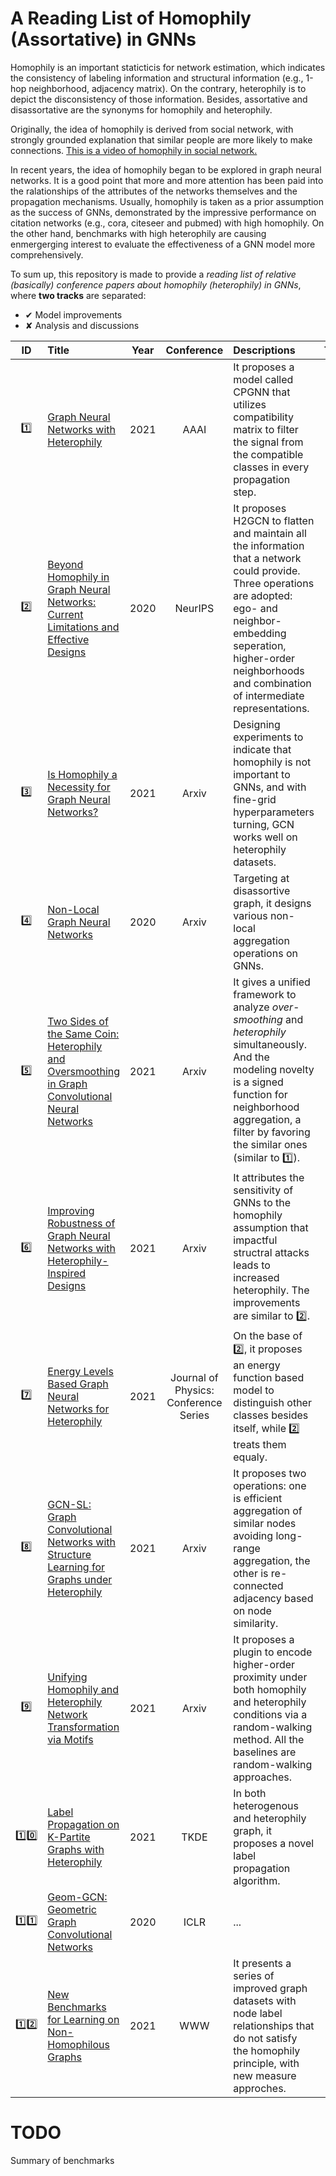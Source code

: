 # A Reading List of Homophily (Assortative) in GNNs
Homophily is an important staticticis for network estimation, which indicates the consistency of labeling information and structural information (e.g., 1-hop neighborhood, adjacency matrix). On the contrary, heterophily is to depict the disconsistency of those information. Besides, assortative and disassortative are the synonyms for homophily and heterophily. 

Originally, the idea of homophily is derived from social network, with strongly grounded explanation that similar people are more likely to make connections. [This is a video of homophily in social network.](https://www.youtube.com/watch?v=x5d8FPpcSdI)

In recent years, the idea of homophily began to be explored in graph neural networks. It is a good point that more and more attention has been paid into the ralationships of the attributes of the networks themselves and the propagation mechanisms. Usually, homophily is taken as a prior assumption as the success of GNNs, demonstrated by the impressive performance on citation networks (e.g., cora, citeseer and pubmed) with high homophily. On the other hand, benchmarks with high heterophily are causing enmergerging interest to evaluate the effectiveness of a GNN model more comprehensively. 

To sum up, this repository is made to provide a *reading list of relative (basically) conference papers about homophily (heterophily) in GNNs*, where **two tracks** are separated: 
- &#10004; Model improvements 
- &#10008; Analysis and discussions 
  
| ID | Title | Year | Conference | Descriptions | Type | Group |
| :--: | :---- | :--: | :--------: | :---         | :--: | :--: |
| :one: | [Graph Neural Networks with Heterophily](https://arxiv.org/abs/2009.13566) | 2021 | AAAI | It proposes a model called CPGNN that utilizes compatibility matrix to filter the signal from the compatible classes in every propagation step. | &#10004; | Danai Koutra (University of Michigan) |
| :two: | [Beyond Homophily in Graph Neural Networks: Current Limitations and Effective Designs](https://arxiv.org/abs/2006.11468) | 2020 | NeurIPS | It proposes H2GCN to flatten and maintain all the information that a network could provide. Three operations are adopted: ego- and neighbor- embedding seperation, higher-order neighborhoods and combination of intermediate representations. | &#10004; | Danai Koutra (University of Michigan) |
| :three: | [Is Homophily a Necessity for Graph Neural Networks?](https://arxiv.org/abs/2106.06134) | 2021 | Arxiv | Designing experiments to indicate that homophily is not important to GNNs, and with fine-grid hyperparameters turning, GCN works well on heterophily datasets. | &#10008; | Jiliang Tang (Michigan State University) |
| :four: | [Non-Local Graph Neural Networks](https://arxiv.org/abs/2005.14612) | 2020 | Arxiv | Targeting at disassortive graph, it designs various non-local aggregation operations on GNNs. | &#10004; | Shuiwang Ji (Texas A&M University) |
| :five: | [Two Sides of the Same Coin: Heterophily and Oversmoothing in Graph Convolutional Neural Networks](https://arxiv.org/abs/2102.06462) | 2021 | Arxiv | It gives a unified framework to analyze *over-smoothing* and *heterophily* simultaneously. And the modeling novelty is a signed function for neighborhood aggregation, a filter by favoring the similar ones (similar to :one:). | &#10008; &#10004; | Danai Koutra (University of Michigan) |
| :six: | [Improving Robustness of Graph Neural Networks with Heterophily-Inspired Designs](https://arxiv.org/abs/2106.07767) | 2021 | Arxiv | It attributes the sensitivity of GNNs to the homophily assumption that impactful structral attacks leads to increased heterophily. The improvements are similar to :two:. | &#10004; | Danai Koutra (University of Michigan) |
| :seven: | [Energy Levels Based Graph Neural Networks for Heterophily](https://iopscience.iop.org/article/10.1088/1742-6596/1948/1/012042/meta) | 2021 | Journal of Physics: Conference Series | On the base of :two:, it proposes an energy function based model to distinguish other classes besides itself, while :two: treats them equaly. | &#10004; | Youfa Liu (Huazhong Agricultural University) |
| :eight: | [GCN-SL: Graph Convolutional Networks with Structure Learning for Graphs under Heterophily](https://arxiv.org/abs/2105.13795) | 2021 | Arxiv | It proposes two operations: one is efficient aggregation of similar nodes avoiding long-range aggregation, the other is re-connected adjacency based on node similarity. | &#10004; | Xinliang Wu (Xi’an Jiaotong University) |
| :nine: | [Unifying Homophily and Heterophily Network Transformation via Motifs](https://arxiv.org/abs/2012.11400) | 2021 | Arxiv | It proposes a plugin to encode higher-order proximity under both homophily and heterophily conditions via a random-walking method. All the baselines are random-walking approaches. | &#10004; | Haiping Lu (University of Sheffield) |
| :one::zero: | [Label Propagation on K-Partite Graphs with Heterophily](https://ieeexplore.ieee.org/abstract/document/8812910) | 2021 | TKDE | In both heterogenous and heterophily graph, it proposes a novel label propagation algorithm. | &#10004; | Linhong Zhu (Univ. of Southern California) |
| :one::one: | [Geom-GCN: Geometric Graph Convolutional Networks](https://openreview.net/forum?id=S1e2agrFvS) | 2020 | ICLR | ... | &#10004; | Bo Yang (Jilin University) |
| :one::two: | [New Benchmarks for Learning on Non-Homophilous Graphs](https://arxiv.org/abs/2104.01404) | 2021 | WWW | It presents a series of improved graph datasets with node label relationships that do not satisfy the homophily principle, with new measure approches. | &#10008; | ornell University & Facebook AI |



# TODO
Summary of benchmarks

